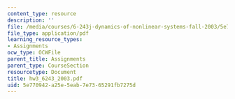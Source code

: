 ```yaml
---
content_type: resource
description: ''
file: /media/courses/6-243j-dynamics-of-nonlinear-systems-fall-2003/5e770942a25e5eab7e7365291fb7275d_hw3_6243_2003.pdf
file_type: application/pdf
learning_resource_types:
- Assignments
ocw_type: OCWFile
parent_title: Assignments
parent_type: CourseSection
resourcetype: Document
title: hw3_6243_2003.pdf
uid: 5e770942-a25e-5eab-7e73-65291fb7275d
---
```

